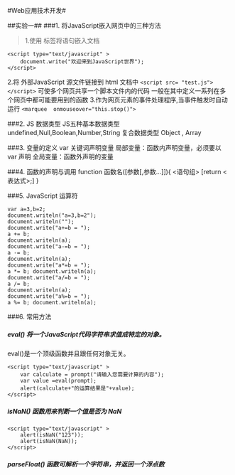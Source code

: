 #Web应用技术开发#

##实验一##
###1. 将JavaScript嵌入网页中的三种方法
>1.使用 <script>…</script> 标签将语句嵌入文档
```
<script type="text/javascript" >
	document.write("欢迎来到JavaScript世界");
</script>
```
2.将 外部JavaScript 源文件链接到 html 文档中
`<script src= "test.js"></script>`
可使多个网页共享一个脚本文件内的代码
一般在其中定义一系列在多个网页中都可能要用到的函数
3.作为网页元素的事件处理程序,当事件触发时自动运行
`<marquee  onmouseover="this.stop()">`

###2. JS 数据类型
JS五种基本数据类型
undefined,Null,Boolean,Number,String
复合数据类型
Object , Array

###3. 变量的定义
var 关键词声明变量
局部变量：函数内声明变量，必须要以 var 声明
全局变量：函数外声明的变量

###4. 函数的声明与调用
function 函数名([参数[,参数...]]){
	<语句组>
	[return <表达式>;]
}

###5. JavaScript 运算符
```
var a=3,b=2;
document.writeln("a=3,b=2");
document.writeln("");
document.write("a+=b = "); 
a += b; 
document.writeln(a);
document.write("a-=b = ");
a -= b;
document.writeln(a);
document.write("a*=b = ");
a *= b; document.writeln(a);
document.write("a/=b = ");
a /= b;
document.writeln(a);
document.write("a%=b = ");
a %= b; document.writeln(a); 
```

###6. 常用方法
##### eval() 将一个JavaScript代码字符串求值成特定的对象。
eval()是一个顶级函数并且跟任何对象无关。
```
<script type="text/javascript" >
	var calculate = prompt("请输入您需要计算的内容");
	var value =eval(prompt);
	alert(calculate+"的运算结果是"+value);
</script>
``` 

##### isNaN() 函数用来判断一个值是否为 NaN
```
<script type="text/javascript" >
	alert(isNaN("123"));
	alert(isNaN(NaN));
</script>
```

##### parseFloat() 函数可解析一个字符串，并返回一个浮点数